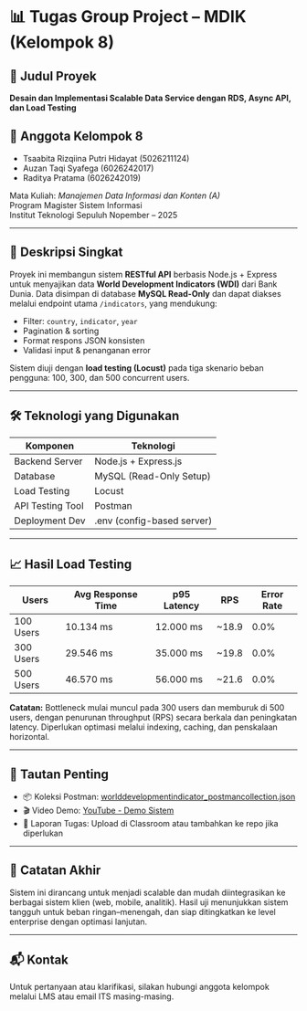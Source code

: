 # 📊 Tugas Group Project – MDIK (Kelompok 8)

## 🎯 Judul Proyek
**Desain dan Implementasi Scalable Data Service dengan RDS, Async API, dan Load Testing**

## 👥 Anggota Kelompok 8
- Tsaabita Rizqiina Putri Hidayat (5026211124)  
- Auzan Taqi Syafega (6026242017)  
- Raditya Pratama (6026242019)  

Mata Kuliah: *Manajemen Data Informasi dan Konten (A)*  
Program Magister Sistem Informasi  
Institut Teknologi Sepuluh Nopember – 2025

---

## 📘 Deskripsi Singkat
Proyek ini membangun sistem **RESTful API** berbasis Node.js + Express untuk menyajikan data **World Development Indicators (WDI)** dari Bank Dunia. Data disimpan di database **MySQL Read-Only** dan dapat diakses melalui endpoint utama `/indicators`, yang mendukung:

- Filter: `country`, `indicator`, `year`
- Pagination & sorting
- Format respons JSON konsisten
- Validasi input & penanganan error

Sistem diuji dengan **load testing (Locust)** pada tiga skenario beban pengguna: 100, 300, dan 500 concurrent users.

---

## 🛠️ Teknologi yang Digunakan
| Komponen         | Teknologi                   |
|------------------|-----------------------------|
| Backend Server   | Node.js + Express.js        |
| Database         | MySQL (Read-Only Setup)     |
| Load Testing     | Locust                      |
| API Testing Tool | Postman                     |
| Deployment Dev   | .env (config-based server)  |

---

## 📈 Hasil Load Testing

| Users     | Avg Response Time | p95 Latency | RPS   | Error Rate |
|-----------|-------------------|-------------|--------|------------|
| 100 Users | 10.134 ms         | 12.000 ms   | ~18.9  | 0.0%       |
| 300 Users | 29.546 ms         | 35.000 ms   | ~19.8  | 0.0%       |
| 500 Users | 46.570 ms         | 56.000 ms   | ~21.6  | 0.0%       |

**Catatan:** Bottleneck mulai muncul pada 300 users dan memburuk di 500 users, dengan penurunan throughput (RPS) secara berkala dan peningkatan latency. Diperlukan optimasi melalui indexing, caching, dan penskalaan horizontal.

---

## 🔗 Tautan Penting
- 📦 Koleksi Postman: [worlddevelopmentindicator_postmancollection.json](https://github.com/auzansyafega/tugasmdik8/blob/main/worlddevelopmentindicator_postmancollection.json)
- 🎬 Video Demo: [YouTube - Demo Sistem](https://youtu.be/h8qG57KeoOE)
- 📄 Laporan Tugas: Upload di Classroom atau tambahkan ke repo jika diperlukan

---

## 🧠 Catatan Akhir
Sistem ini dirancang untuk menjadi scalable dan mudah diintegrasikan ke berbagai sistem klien (web, mobile, analitik). Hasil uji menunjukkan sistem tangguh untuk beban ringan–menengah, dan siap ditingkatkan ke level enterprise dengan optimasi lanjutan.

---

## 📬 Kontak
Untuk pertanyaan atau klarifikasi, silakan hubungi anggota kelompok melalui LMS atau email ITS masing-masing.
